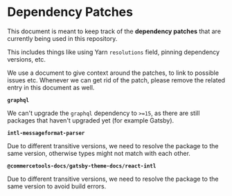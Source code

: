 # Dependency Patches

This document is meant to keep track of the **dependency patches** that are currently being used in this repository.

This includes things like using Yarn `resolutions` field, pinning dependency versions, etc.

We use a document to give context around the patches, to link to possible issues etc. Whenever we can get rid of the patch, please remove the related entry in this document as well.

<!-- Below define a list of the dependencies in "resolutions" -->

**`graphql`**

We can't upgrade the `graphql` dependency to `>=15`, as there are still packages that haven't upgraded yet (for example Gatsby).

**`intl-messageformat-parser`**

Due to different transitive versions, we need to resolve the package to the same version, otherwise types might not match with each other.

**`@commercetools-docs/gatsby-theme-docs/react-intl`**

Due to different transitive versions, we need to resolve the package to the same version to avoid build errors.
